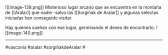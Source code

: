 ![[image-139.png]]
Misterioso lugar arcano que se encuentra en la montaña de [[Aralar]] que nadie -salvo las [[Sorgiñak de Aralar]] y algunas selectas iniciadas han conseguido visitar. 

Hay quienes sueñan con ese lugar, germinando el deseo de encontrarlo.
![[image-140.png]]

---
#vasconia #aralar #sorgiñakdeAralar #
